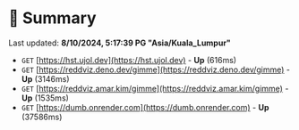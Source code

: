 # 📖 Summary
Last updated: **8/10/2024, 5:17:39 PG "Asia/Kuala_Lumpur"**

- `GET` [https://hst.ujol.dev](https://hst.ujol.dev) - **Up** (616ms)
- `GET` [https://reddviz.deno.dev/gimme](https://reddviz.deno.dev/gimme) - **Up** (3146ms)
- `GET` [https://reddviz.amar.kim/gimme](https://reddviz.amar.kim/gimme) - **Up** (1535ms)
- `GET` [https://dumb.onrender.com](https://dumb.onrender.com) - **Up** (37586ms)

